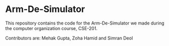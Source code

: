 # Arm-De-Simulator
This repository contains the code for the Arm-De-Simulator we made during the computer organization course, CSE-201.

Contributors are: Mehak Gupta, Zoha Hamid and Simran Deol 
